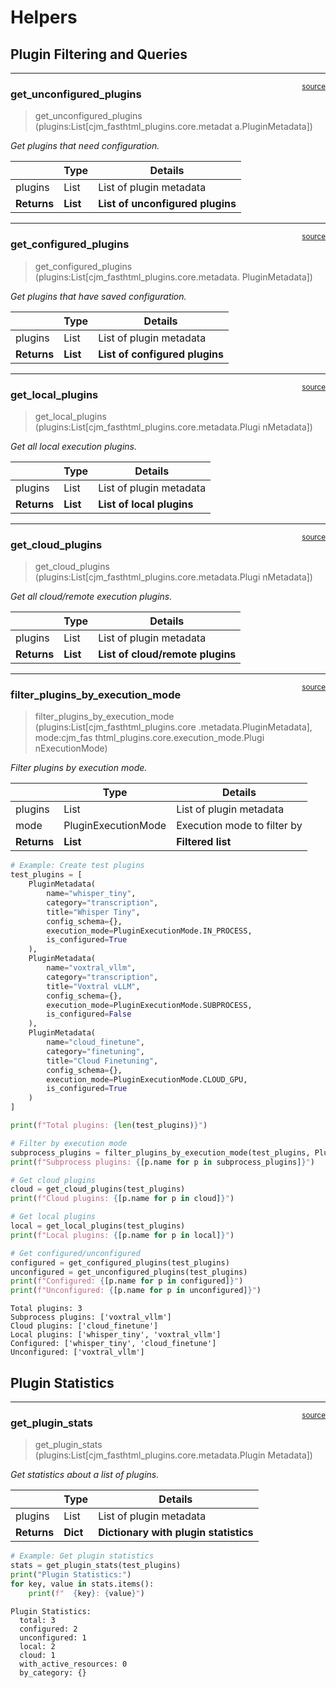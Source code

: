 # Helpers


<!-- WARNING: THIS FILE WAS AUTOGENERATED! DO NOT EDIT! -->

## Plugin Filtering and Queries

------------------------------------------------------------------------

<a
href="https://github.com/cj-mills/cjm-fasthtml-plugins/blob/main/cjm_fasthtml_plugins/utils/helpers.py#L37"
target="_blank" style="float:right; font-size:smaller">source</a>

### get_unconfigured_plugins

>  get_unconfigured_plugins
>                                (plugins:List[cjm_fasthtml_plugins.core.metadat
>                                a.PluginMetadata])

*Get plugins that need configuration.*

<table>
<thead>
<tr>
<th></th>
<th><strong>Type</strong></th>
<th><strong>Details</strong></th>
</tr>
</thead>
<tbody>
<tr>
<td>plugins</td>
<td>List</td>
<td>List of plugin metadata</td>
</tr>
<tr>
<td><strong>Returns</strong></td>
<td><strong>List</strong></td>
<td><strong>List of unconfigured plugins</strong></td>
</tr>
</tbody>
</table>

------------------------------------------------------------------------

<a
href="https://github.com/cj-mills/cjm-fasthtml-plugins/blob/main/cjm_fasthtml_plugins/utils/helpers.py#L32"
target="_blank" style="float:right; font-size:smaller">source</a>

### get_configured_plugins

>  get_configured_plugins
>                              (plugins:List[cjm_fasthtml_plugins.core.metadata.
>                              PluginMetadata])

*Get plugins that have saved configuration.*

<table>
<thead>
<tr>
<th></th>
<th><strong>Type</strong></th>
<th><strong>Details</strong></th>
</tr>
</thead>
<tbody>
<tr>
<td>plugins</td>
<td>List</td>
<td>List of plugin metadata</td>
</tr>
<tr>
<td><strong>Returns</strong></td>
<td><strong>List</strong></td>
<td><strong>List of configured plugins</strong></td>
</tr>
</tbody>
</table>

------------------------------------------------------------------------

<a
href="https://github.com/cj-mills/cjm-fasthtml-plugins/blob/main/cjm_fasthtml_plugins/utils/helpers.py#L27"
target="_blank" style="float:right; font-size:smaller">source</a>

### get_local_plugins

>  get_local_plugins
>                         (plugins:List[cjm_fasthtml_plugins.core.metadata.Plugi
>                         nMetadata])

*Get all local execution plugins.*

<table>
<thead>
<tr>
<th></th>
<th><strong>Type</strong></th>
<th><strong>Details</strong></th>
</tr>
</thead>
<tbody>
<tr>
<td>plugins</td>
<td>List</td>
<td>List of plugin metadata</td>
</tr>
<tr>
<td><strong>Returns</strong></td>
<td><strong>List</strong></td>
<td><strong>List of local plugins</strong></td>
</tr>
</tbody>
</table>

------------------------------------------------------------------------

<a
href="https://github.com/cj-mills/cjm-fasthtml-plugins/blob/main/cjm_fasthtml_plugins/utils/helpers.py#L22"
target="_blank" style="float:right; font-size:smaller">source</a>

### get_cloud_plugins

>  get_cloud_plugins
>                         (plugins:List[cjm_fasthtml_plugins.core.metadata.Plugi
>                         nMetadata])

*Get all cloud/remote execution plugins.*

<table>
<thead>
<tr>
<th></th>
<th><strong>Type</strong></th>
<th><strong>Details</strong></th>
</tr>
</thead>
<tbody>
<tr>
<td>plugins</td>
<td>List</td>
<td>List of plugin metadata</td>
</tr>
<tr>
<td><strong>Returns</strong></td>
<td><strong>List</strong></td>
<td><strong>List of cloud/remote plugins</strong></td>
</tr>
</tbody>
</table>

------------------------------------------------------------------------

<a
href="https://github.com/cj-mills/cjm-fasthtml-plugins/blob/main/cjm_fasthtml_plugins/utils/helpers.py#L15"
target="_blank" style="float:right; font-size:smaller">source</a>

### filter_plugins_by_execution_mode

>  filter_plugins_by_execution_mode
>                                        (plugins:List[cjm_fasthtml_plugins.core
>                                        .metadata.PluginMetadata], mode:cjm_fas
>                                        thtml_plugins.core.execution_mode.Plugi
>                                        nExecutionMode)

*Filter plugins by execution mode.*

<table>
<thead>
<tr>
<th></th>
<th><strong>Type</strong></th>
<th><strong>Details</strong></th>
</tr>
</thead>
<tbody>
<tr>
<td>plugins</td>
<td>List</td>
<td>List of plugin metadata</td>
</tr>
<tr>
<td>mode</td>
<td>PluginExecutionMode</td>
<td>Execution mode to filter by</td>
</tr>
<tr>
<td><strong>Returns</strong></td>
<td><strong>List</strong></td>
<td><strong>Filtered list</strong></td>
</tr>
</tbody>
</table>

``` python
# Example: Create test plugins
test_plugins = [
    PluginMetadata(
        name="whisper_tiny",
        category="transcription",
        title="Whisper Tiny",
        config_schema={},
        execution_mode=PluginExecutionMode.IN_PROCESS,
        is_configured=True
    ),
    PluginMetadata(
        name="voxtral_vllm",
        category="transcription",
        title="Voxtral vLLM",
        config_schema={},
        execution_mode=PluginExecutionMode.SUBPROCESS,
        is_configured=False
    ),
    PluginMetadata(
        name="cloud_finetune",
        category="finetuning",
        title="Cloud Finetuning",
        config_schema={},
        execution_mode=PluginExecutionMode.CLOUD_GPU,
        is_configured=True
    )
]

print(f"Total plugins: {len(test_plugins)}")

# Filter by execution mode
subprocess_plugins = filter_plugins_by_execution_mode(test_plugins, PluginExecutionMode.SUBPROCESS)
print(f"Subprocess plugins: {[p.name for p in subprocess_plugins]}")

# Get cloud plugins
cloud = get_cloud_plugins(test_plugins)
print(f"Cloud plugins: {[p.name for p in cloud]}")

# Get local plugins
local = get_local_plugins(test_plugins)
print(f"Local plugins: {[p.name for p in local]}")

# Get configured/unconfigured
configured = get_configured_plugins(test_plugins)
unconfigured = get_unconfigured_plugins(test_plugins)
print(f"Configured: {[p.name for p in configured]}")
print(f"Unconfigured: {[p.name for p in unconfigured]}")
```

    Total plugins: 3
    Subprocess plugins: ['voxtral_vllm']
    Cloud plugins: ['cloud_finetune']
    Local plugins: ['whisper_tiny', 'voxtral_vllm']
    Configured: ['whisper_tiny', 'cloud_finetune']
    Unconfigured: ['voxtral_vllm']

## Plugin Statistics

------------------------------------------------------------------------

<a
href="https://github.com/cj-mills/cjm-fasthtml-plugins/blob/main/cjm_fasthtml_plugins/utils/helpers.py#L43"
target="_blank" style="float:right; font-size:smaller">source</a>

### get_plugin_stats

>  get_plugin_stats
>                        (plugins:List[cjm_fasthtml_plugins.core.metadata.Plugin
>                        Metadata])

*Get statistics about a list of plugins.*

<table>
<thead>
<tr>
<th></th>
<th><strong>Type</strong></th>
<th><strong>Details</strong></th>
</tr>
</thead>
<tbody>
<tr>
<td>plugins</td>
<td>List</td>
<td>List of plugin metadata</td>
</tr>
<tr>
<td><strong>Returns</strong></td>
<td><strong>Dict</strong></td>
<td><strong>Dictionary with plugin statistics</strong></td>
</tr>
</tbody>
</table>

``` python
# Example: Get plugin statistics
stats = get_plugin_stats(test_plugins)
print("Plugin Statistics:")
for key, value in stats.items():
    print(f"  {key}: {value}")
```

    Plugin Statistics:
      total: 3
      configured: 2
      unconfigured: 1
      local: 2
      cloud: 1
      with_active_resources: 0
      by_category: {}
